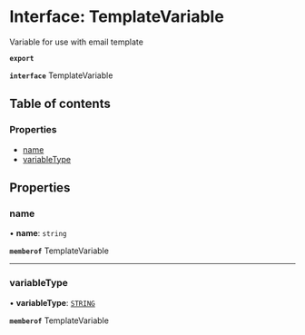 # Interface: TemplateVariable

Variable for use with email template

**`export`**

**`interface`** TemplateVariable

## Table of contents

### Properties

- [name](TemplateVariable.md#name)
- [variableType](TemplateVariable.md#variabletype)

## Properties

### name

• **name**: `string`

**`memberof`** TemplateVariable

___

### variableType

• **variableType**: [`STRING`](../enums/TemplateVariableVariableTypeEnum.md#string)

**`memberof`** TemplateVariable
